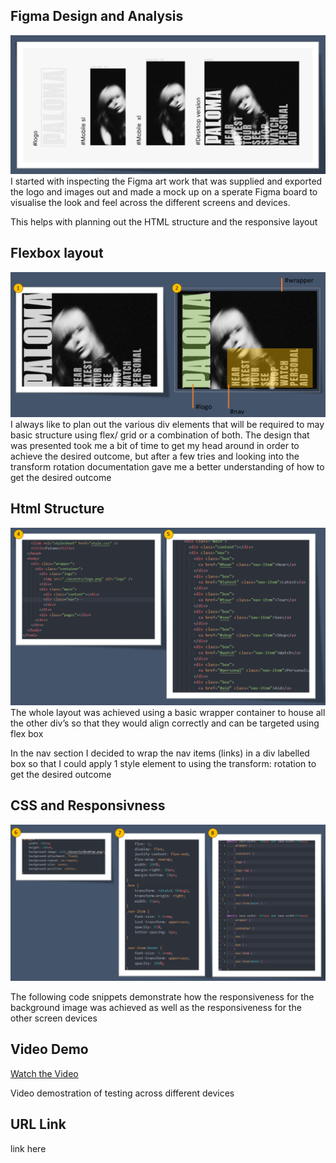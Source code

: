 ## Figma Design and Analysis

![Figma Design](./mdnotes/figma.png)
I started with inspecting the Figma art work that was supplied and exported the logo and images out and made a mock up on a sperate Figma board to visualise the look and feel across the different screens and devices.

This helps with planning out the HTML structure and the responsive layout

## Flexbox layout

![HTML notes](./mdnotes/layoutplan.png)
I always like to plan out the various div elements that will be required to may basic structure using flex/ grid or a combination of both.  The design that was presented took me a bit of time to get my head around in order to achieve the desired outcome, but after a few tries and looking into the transform rotation documentation gave me a better understanding of how to get the desired outcome


## Html Structure

![HTML notes](./mdnotes/html_structure.png)
The whole layout was achieved using a basic wrapper container to house all the other div’s so that they would align correctly and can be targeted using flex box

In the nav section I decided to wrap the nav items (links) in a div labelled box so that I could apply 1 style element to using the transform: rotation to get the desired outcome

## CSS and Responsivness

![HTML notes](./mdnotes/css_styles.png)

The following code snippets demonstrate how the responsiveness for the background image was achieved as well as the responsiveness for the other screen devices

## Video Demo

[Watch the Video](https://github.com/ajdevbox/webui/blob/main/mdnotes/test.mp4)

Video demostration of testing across different devices

## URL Link

link here



